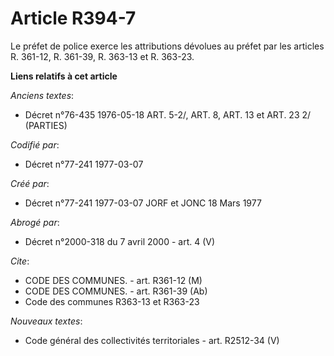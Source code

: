 # Article R394-7

Le préfet de police exerce les attributions dévolues au préfet par les articles R. 361-12, R. 361-39, R. 363-13 et R. 363-23.

**Liens relatifs à cet article**

_Anciens textes_:

  - Décret n°76-435 1976-05-18 ART. 5-2/, ART. 8, ART. 13 et ART. 23 2/ (PARTIES)

_Codifié par_:

  - Décret n°77-241 1977-03-07

_Créé par_:

  - Décret n°77-241 1977-03-07 JORF et JONC 18 Mars 1977

_Abrogé par_:

  - Décret n°2000-318 du 7 avril 2000 - art. 4 (V)

_Cite_:

  - CODE DES COMMUNES. - art. R361-12 (M)
  - CODE DES COMMUNES. - art. R361-39 (Ab)
  - Code des communes R363-13 et R363-23

_Nouveaux textes_:

  - Code général des collectivités territoriales - art. R2512-34 (V)
